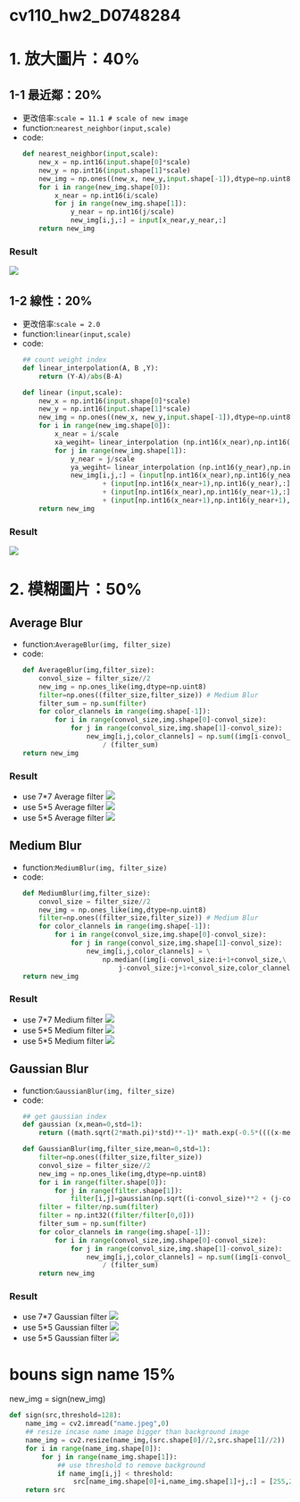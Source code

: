 # cv110_hw2_D0748284

# 1. 放大圖片：40%
## 1-1 最近鄰：20%
* 更改倍率:`scale = 11.1 # scale of new image`
* function:`nearest_neighbor(input,scale)`
* code:
    ``` python
    def nearest_neighbor(input,scale):
        new_x = np.int16(input.shape[0]*scale)
        new_y = np.int16(input.shape[1]*scale)
        new_img = np.ones((new_x, new_y,input.shape[-1]),dtype=np.uint8)
        for i in range(new_img.shape[0]):
            x_near = np.int16(i/scale)
            for j in range(new_img.shape[1]):
                y_near = np.int16(j/scale)
                new_img[i,j,:] = input[x_near,y_near,:]
        return new_img
    ```
### Result
![](./output/Resize_NN.png)

## 1-2 線性：20%
* 更改倍率:`scale = 2.0`
* function:`linear(input,scale)`
* code:
    ``` python
    ## count weight index
    def linear_interpolation(A, B ,Y):
        return (Y-A)/abs(B-A)
    ```
    ``` python
    def linear (input,scale):
        new_x = np.int16(input.shape[0]*scale)
        new_y = np.int16(input.shape[1]*scale)
        new_img = np.ones((new_x, new_y,input.shape[-1]),dtype=np.uint8)
        for i in range(new_img.shape[0]):
            x_near = i/scale
            xa_wegiht= linear_interpolation (np.int16(x_near),np.int16(x_near+1),x_near)
            for j in range(new_img.shape[1]):
                y_near = j/scale
                ya_wegiht= linear_interpolation (np.int16(y_near),np.int16(y_near+1),y_near)
                new_img[i,j,:] = (input[np.int16(x_near),np.int16(y_near),:]*xa_wegiht*ya_wegiht) \
                        + (input[np.int16(x_near+1),np.int16(y_near),:]*(1-xa_wegiht)*ya_wegiht) \
                        + (input[np.int16(x_near),np.int16(y_near+1),:]*(xa_wegiht)*(1-ya_wegiht)) \
                        + (input[np.int16(x_near+1),np.int16(y_near+1),:]*(1-xa_wegiht)*(1-ya_wegiht))
        return new_img
    ```
### Result
![](output/Resize_Linear.png)


# 2.  模糊圖片：50%
## Average Blur
* function:`AverageBlur(img, filter_size)`
* code:
    ``` python
    def AverageBlur(img,filter_size):
        convol_size = filter_size//2
        new_img = np.ones_like(img,dtype=np.uint8)
        filter=np.ones((filter_size,filter_size)) # Medium Blur
        filter_sum = np.sum(filter)
        for color_clannels in range(img.shape[-1]):
            for i in range(convol_size,img.shape[0]-convol_size):
                for j in range(convol_size,img.shape[1]-convol_size):
                    new_img[i,j,color_clannels] = np.sum((img[i-convol_size:i+1+convol_size,j-convol_size:j+1+convol_size,color_clannels]*filter)) \
                        / (filter_sum)
    return new_img
    ```
### Result
* use 7*7 Average filter
![](./output/AverageBlur_filter7.png)
* use 5*5 Average filter
![](./output3/AverageBlur_filter5.png)
* use 5*5 Average filter
![](./myface/AverageBlur_filter5.png)

## Medium Blur

* function:`MediumBlur(img, filter_size)`
* code:
    ``` python
    def MediumBlur(img,filter_size):
        convol_size = filter_size//2
        new_img = np.ones_like(img,dtype=np.uint8)
        filter=np.ones((filter_size,filter_size)) # Medium Blur
        for color_clannels in range(img.shape[-1]):
            for i in range(convol_size,img.shape[0]-convol_size):
                for j in range(convol_size,img.shape[1]-convol_size):
                    new_img[i,j,color_clannels] = \
                        np.median((img[i-convol_size:i+1+convol_size,\
                            j-convol_size:j+1+convol_size,color_clannels]*filter))
    return new_img
    ```

### Result
* use 7*7 Medium filter
![](./output/MediumBlur_filter7.png)
* use 5*5 Medium filter
![](./output3/MediumBlur_filter5.png)
* use 5*5 Medium filter
![](./myface/MediumBlur_filter5.png)

## Gaussian Blur

* function:`GaussianBlur(img, filter_size)`
* code:
    ``` python
    ## get gaussian index
    def gaussian (x,mean=0,std=1):
        return ((math.sqrt(2*math.pi)*std)**-1)* math.exp(-0.5*((((x-mean)/std)**2)))

    def GaussianBlur(img,filter_size,mean=0,std=1):
        filter=np.ones((filter_size,filter_size))
        convol_size = filter_size//2
        new_img = np.ones_like(img,dtype=np.uint8)
        for i in range(filter.shape[0]):
            for j in range(filter.shape[1]):
                filter[i,j]=gaussian(np.sqrt((i-convol_size)**2 + (j-convol_size)**2) ,mean,std)
        filter = filter/np.sum(filter)
        filter = np.int32((filter/filter[0,0]))
        filter_sum = np.sum(filter)
        for color_clannels in range(img.shape[-1]):
            for i in range(convol_size,img.shape[0]-convol_size):
                for j in range(convol_size,img.shape[1]-convol_size):
                    new_img[i,j,color_clannels] = np.sum((img[i-convol_size:i+1+convol_size,j-convol_size:j+1+convol_size,color_clannels]*filter)) \
                        / (filter_sum)
        return new_img
    ```


### Result
* use 7*7 Gaussian filter
![](./output/GaussianBlur_filter7.png)
* use 5*5 Gaussian filter
![](./output3/GaussianBlur_filter5.png)
* use 5*5 Gaussian filter
![](./myface/GaussianBlur_filter5.png)

# bouns sign name  15%


new_img = sign(new_img)
``` python
def sign(src,threshold=128):
    name_img = cv2.imread("name.jpeg",0)
    ## resize incase name image bigger than background image
    name_img = cv2.resize(name_img,(src.shape[0]//2,src.shape[1]//2))
    for i in range(name_img.shape[0]):
        for j in range(name_img.shape[1]):
            ## use threshold to remove background
            if name_img[i,j] < threshold:
                src[name_img.shape[0]+i,name_img.shape[1]+j,:] = [255,255,255]
    return src
```
